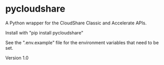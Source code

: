 # pycloudshare
A Python wrapper for the CloudShare Classic and Accelerate APIs.

Install with "pip install pycloudshare"

See the ".env.example" file for the environment variables that need to be set.

Version 1.0
